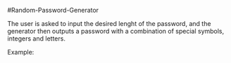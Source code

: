 #Random-Password-Generator

The user is asked to input the desired lenght of the password, and the generator then outputs a password with a combination of special symbols, integers and letters.

Example: 
